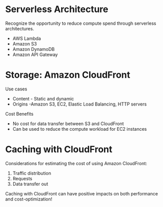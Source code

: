 # Serverless Architecture
Recognize the opportunity to reduce compute spend through serverless architectures.

- AWS Lambda
- Amazon S3
- Amazon DynamoDB
- Amazon API Gateway

# Storage: Amazon CloudFront

Use cases
- Content - Static and dynamic
- Origins -Amazon S3, EC2, Elastic Load Balancing, HTTP servers

Cost Benefits
- No cost for data transfer between S3 and CloudFront
- Can be used to reduce the compute workload for EC2 instances

# Caching with CloudFront
Considerations for estimating the cost of using Amazon CloudFront:
1. Traffic distribution
2. Requests
3. Data transfer out

Caching with CloudFront can have positive impacts on both performance and cost-optimization!